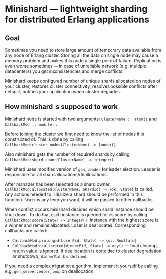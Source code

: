 Minishard — lightweight sharding for distributed Erlang applications
=======

Goal
-----
Sometimes you need to store large amount of temporary data available from any node of Erlang cluster.
Storing all the data on single node may cause a memory problem and makes this node a single point of failure.
Replication is even worse sometimes — in case of unreliable network (e.g. multiple datacenters) you get
inconsistencies and merge conflicts.

Minishard keeps configured number of unique shards allocated on nodes of your cluster, restores cluster connectivity,
resolves possible conflicts after netsplit, notifies your application when cluster degrades.

How minishard is supposed to work
-----------
Minishard node is started with two arguments: ```ClusterName :: atom()``` and ```CallbackMod :: module()```.

Before joining the cluster we first need to know the list of nodes it is constructed of. This is done by calling ```CallbackMod:cluster_nodes(ClusterName) -> [node()]```.

Also minishard gets the number of required shards by calling ```CallbackMod:shard_count(ClusterName) -> integer()```.

Minishard uses modified version of ```gen_leader``` for leader election.
Leader is responsible for all shard allocations/deallocations.

After manager has been selected as a shard owner, ```CallbackMod:allocated(ClusterName, ShardId) -> {ok, State}``` is called.
Any actions needed to initialize a shard should be performed in this function.
```State``` is any term you want, it will be passed to other callbacks.

When conflict occurs minishard decides which shard instance should be shut down. To do that each instance is queried for its score by calling ```CallbackMod:score(State) -> integer()```.
Instance with the highest score is a winner and remains allocated. Loser is deallocated. Corresponding callbacks are called:
  * ```CallbackMod:prolonged(LoserPid, State) -> {ok, NewState}```
  * ```CallbackMod:deallocated(WinnerPid, State) -> any()``` — final cleanup, return value is ignored. If deallocation is done due to cluster degradation or shutdown, ```WinnerPid``` is ```undefined```.

If you need a complex migration algorithm, implement it yourself by calling e.g. ```gen_server:enter_loop``` on deallocation.

